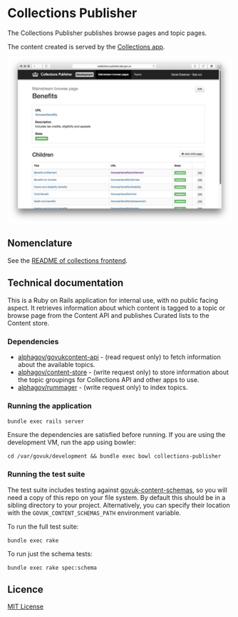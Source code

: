 # Collections Publisher

The Collections Publisher publishes browse pages and topic pages.

The content created is served by the [Collections app](https://github.com/alphagov/collections).

![Screenshot of Collections Publisher](docs/screenshot.jpg)

## Nomenclature

See the [README of collections frontend](https://github.com/alphagov/collections).

## Technical documentation

This is a Ruby on Rails application for internal use, with no public facing aspect. It retrieves information about which content is tagged to a topic or browse page from the Content API and publishes Curated lists to the Content store.

### Dependencies

- [alphagov/govukcontent-api](https://github.com/alphagov/govuk_contentapi) -
  (read request only) to fetch information about the available topics.
- [alphagov/content-store](https://github.com/alphagov/content-store) -
  (write request only) to store information about the topic
  groupings for Collections API and other apps to use.
- [alphagov/rummager](https://github.com/alphagov/rummager) -
  (write request only) to index topics.


### Running the application

    bundle exec rails server

Ensure the dependencies are satisfied before
running. If you are using the development VM, run the app using bowler:

    cd /var/govuk/development && bundle exec bowl collections-publisher

### Running the test suite

The test suite includes testing against
[govuk-content-schemas](http://github.com/alphagov/govuk-content-schemas), so
you will need a copy of this repo on your file system. By default this should
be in a sibling directory to your project. Alternatively, you can specify their
location with the `GOVUK_CONTENT_SCHEMAS_PATH` environment variable.

To run the full test suite:

    bundle exec rake

To run just the schema tests:

    bundle exec rake spec:schema

## Licence

[MIT License](LICENSE.txt)
